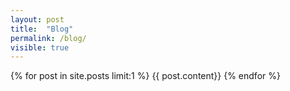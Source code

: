 ```yaml
---
layout: post
title:  "Blog"
permalink: /blog/
visible: true
---
```


{% for post in site.posts limit:1 %}
{{ post.content}}
{% endfor %}
